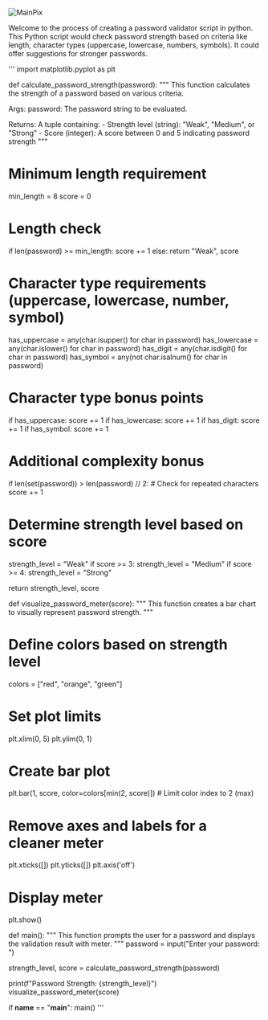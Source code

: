 ![MainPix](https://github.com/fritz1reikoz/Python-Password-Validator/assets/55414490/9ceaff8f-cf39-4ccf-abc7-c2b5a4e90a43)

Welcome to the process of creating a password validator script in python. 
This Python script would check password strength based on criteria like length, character types (uppercase, lowercase, numbers, symbols).
It could offer suggestions for stronger passwords.

'''
import matplotlib.pyplot as plt

def calculate_password_strength(password):
  """
  This function calculates the strength of a password based on various criteria.

  Args:
      password: The password string to be evaluated.

  Returns:
      A tuple containing:
          - Strength level (string): "Weak", "Medium", or "Strong"
          - Score (integer): A score between 0 and 5 indicating password strength
  """

  # Minimum length requirement
  min_length = 8
  score = 0

  # Length check
  if len(password) >= min_length:
    score += 1
  else:
    return "Weak", score

  # Character type requirements (uppercase, lowercase, number, symbol)
  has_uppercase = any(char.isupper() for char in password)
  has_lowercase = any(char.islower() for char in password)
  has_digit = any(char.isdigit() for char in password)
  has_symbol = any(not char.isalnum() for char in password)

  # Character type bonus points
  if has_uppercase:
    score += 1
  if has_lowercase:
    score += 1
  if has_digit:
    score += 1
  if has_symbol:
    score += 1

  # Additional complexity bonus
  if len(set(password)) > len(password) // 2:  # Check for repeated characters
    score += 1

  # Determine strength level based on score
  strength_level = "Weak"
  if score >= 3:
    strength_level = "Medium"
  if score >= 4:
    strength_level = "Strong"

  return strength_level, score

def visualize_password_meter(score):
  """
  This function creates a bar chart to visually represent password strength.
  """

  # Define colors based on strength level
  colors = ["red", "orange", "green"]

  # Set plot limits
  plt.xlim(0, 5)
  plt.ylim(0, 1)

  # Create bar plot
  plt.bar(1, score, color=colors[min(2, score)])  # Limit color index to 2 (max)

  # Remove axes and labels for a cleaner meter
  plt.xticks([])
  plt.yticks([])
  plt.axis('off')

  # Display meter
  plt.show()

def main():
  """
  This function prompts the user for a password and displays the validation result with meter.
  """
  password = input("Enter your password: ")

  strength_level, score = calculate_password_strength(password)

  print(f"Password Strength: {strength_level}")
  visualize_password_meter(score)

if __name__ == "__main__":
  main()
'''

